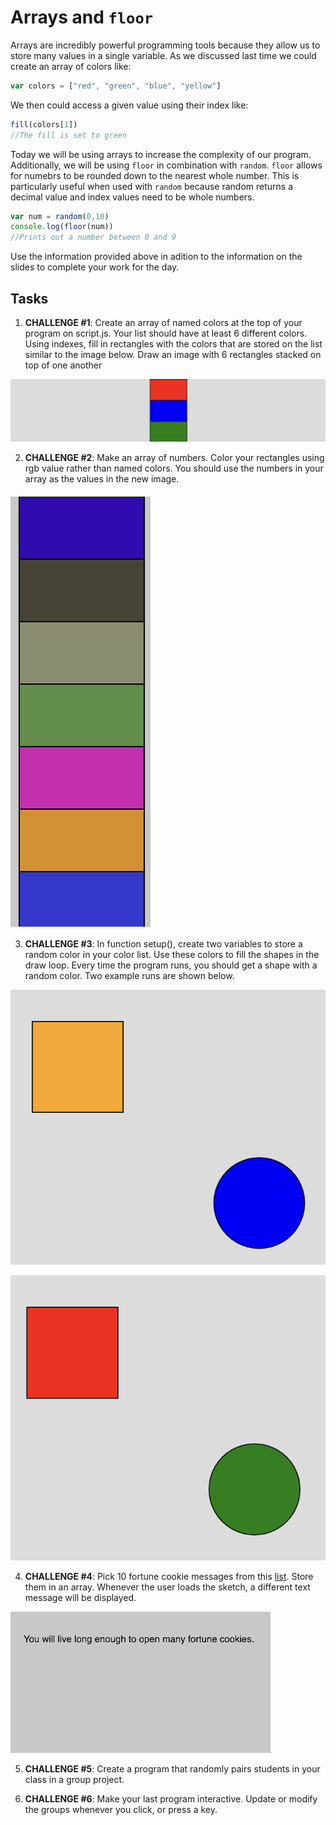 # Arrays and `floor`

Arrays are incredibly powerful programming tools because they allow us to store many values in a single variable. As we discussed last time we could create an array of colors like:

```javascript
var colors = ["red", "green", "blue", "yellow"]
```

We then could access a given value using their index like:

```javascript
fill(colors[1])
//The fill is set to green
```

Today we will be using arrays to increase the complexity of our program. Additionally, we will be using `floor` in combination with `random`. `floor` allows for numebrs to be rounded down to the nearest whole number. This is particularly useful when used with `random` because random returns a decimal value and index values need to be whole numbers.

```javascript
var num = random(0,10)
console.log(floor(num))
//Prints out a number between 0 and 9
```

Use the information provided above in adition to the information on the slides to complete your work for the day.

## Tasks

1. **CHALLENGE #1**: Create an array of named colors at the top of your program on script.js. Your list should have at least 6 different colors. Using indexes, fill in rectangles with the colors that are stored on the list similar to the image below. Draw an image with 6 rectangles stacked on top of one another

![](assets/Challenge1.png)

2. **CHALLENGE #2**: Make an array of numbers. Color your rectangles using rgb value rather than named colors. You should use the numbers in your array as the values in the new image.

![](assets/Challenge2.png)

3. **CHALLENGE #3**: In function setup(), create two variables to store a random color in your color list. Use these colors to fill the shapes in the draw loop. Every time the program runs, you should get a shape with a random color. Two example runs are shown below.

![](assets/Challenge3a.png)

![](assets/Challenge3b.png)

4. **CHALLENGE #4**: Pick 10 fortune cookie messages from this [list](https://quotes.yourdictionary.com/articles/funny-fortune-cookie-sayings.html). Store them in an array. Whenever the user loads the sketch, a different text message will be displayed.

![](assets/Challenge4.gif)

5. **CHALLENGE #5**: Create a program that randomly pairs students in your class in a group project.

6. **CHALLENGE #6**: Make your last program interactive. Update or modify the groups whenever you click, or press a key.

